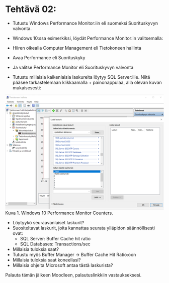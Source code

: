 # Tehtävä 02:

- Tutustu Windows Performance Monitor:iin eli suomeksi Suorituskyvyn valvonta.

- Windows 10:ssa esimerkiksi, löydät Performance Monitor:in valitsemalla:
- Hiiren oikealla Computer Management eli Tietokoneen hallinta
- Avaa Performance eli Suorituskyky
- Ja valitse Performance Monitor eli Suorituskyvyn valvonta
- Tutustu millaisia kaikenlaisia laskureita löytyy SQL Server:ille. Niitä pääsee tarkastelemaan klikkaamalla + painonappulaa, alla olevan kuvan mukaisesesti:<br>

![](Kuva_T02_01.PNG)<br>
Kuva 1. Windows 10 Performance Monitor Counters.<br>

- Löytyykö seuraavanlaiset laskurit?
- Suositeltavat laskurit, joita kannattaa seurata ylläpidon säännöllisesti ovat:
    - SQL Server: Buffer Cache hit ratio
    - SQL Databases: Transactions/sec
- Millaisia tuloksia saat?
- Tutustu myös Buffer Manager -> Buffer Cache Hit Ratio:oon
- Millaisia tuloksia saat koneellasi?
- Millaisia ohjeita Microsoft antaa tästä laskurista?


Palauta tämän jälkeen Moodleen, palautuslinkkiin vastaukseksesi.
